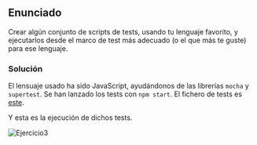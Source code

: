 ## Enunciado

Crear algún conjunto de scripts de tests, usando tu lenguaje favorito, y ejecutarlos desde el marco de test más adecuado (o el que más te guste) para ese lenguaje.

### Solución

El lensuaje usado ha sido JavaScript, ayudándonos de las librerías `mocha` y `supertest`. Se han lanzado los tests con `npm start`.
El fichero de tests es [este](https://github.com/alberturria/Hospital/blob/master/test/test.js).

Y esta es la ejecución de dichos tests.

![Ejercicio3](https://github.com/alberturria/Hospital/tree/master/docs/assets/img/3ejercicio2_2.png)
